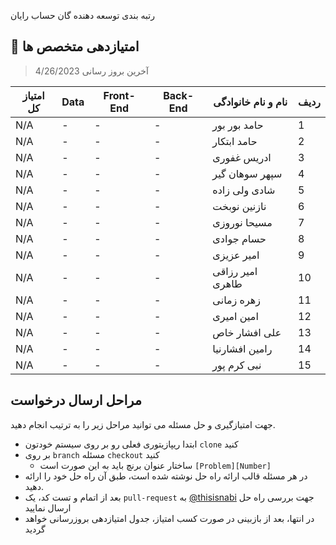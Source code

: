 رتبه بندی توسعه دهنده گان حساب رایان

## 💪 امتیازدهی متخصص ها
> آخرین بروز رسانی 4/26/2023

| امتیاز کل | Data | Front-End | Back-End | نام و نام خانوادگی | ردیف |
|-----------|------|-----------|----------|--------------------|------|
|    N/A    |   -  |     -     |     -    | حامد بور بور       | 1    |
|    N/A    |   -  |     -     |     -    | حامد ابتکار        | 2    |
|    N/A    |   -  |     -     |     -    | ادریس غفوری        | 3    |
|    N/A    |   -  |     -     |     -    | سپهر سوهان گیر     | 4    |
|    N/A    |   -  |     -     |     -    | شادی ولی زاده      | 5    |
|    N/A    |   -  |     -     |     -    | نازنین نوبخت       | 6    |
|    N/A    |   -  |     -     |     -    | مسیحا نوروزی       | 7    |
|    N/A    |   -  |     -     |     -    | حسام جوادی         | 8    |
|    N/A    |   -  |     -     |     -    | امیر عزیزی         | 9    |
|    N/A    |   -  |     -     |     -    | امیر رزاقی طاهری   | 10   |
|    N/A    |   -  |     -     |     -    | زهره زمانی         | 11   |
|    N/A    |   -  |     -     |     -    | امین امیری         | 12   |
|    N/A    |   -  |     -     |     -    | علی افشار خاص      | 13   |
|    N/A    |   -  |     -     |     -    | رامین افشارنیا       | 14   |
|    N/A    |   -  |     -     |     -    | نبی  کرم پور       | 15   |
 
 
## مراحل ارسال درخواست
جهت امتیازگیری و حل مسئله  می توانید مراحل زیر را به ترتیب انجام دهید.

- ابتدا ریپازیتوری فعلی رو بر روی سیستم خودتون `clone` کنید
- بر روی `branch` مسئله `checkout` کنید
  - ساختار عنوان برنچ باید به این صورت است `[Problem][Number]`
- در هر مسئله قالب ارائه راه حل نوشته شده است، طبق آن راه حل خود را ارائه دهید.
- بعد از اتمام و تست کد، یک `pull-request` به [@thisisnabi](https://github.com/thisisnabi) جهت بررسی راه حل ارسال نمایید
- در انتها، بعد از بازبینی در صورت کسب امتیاز، جدول امتیازدهی بروزرسانی خواهد گردید

